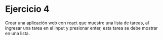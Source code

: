 # Ejercicio 4

Crear una aplicación web  con react que  muestre una lista de tareas, al ingresar una tarea en el input y presionar enter, esta tarea se debe mostrar en una lista.
